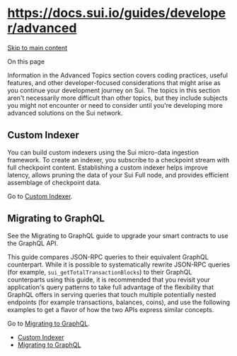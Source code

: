 # https://docs.sui.io/guides/developer/advanced

[Skip to main content](https://docs.sui.io/guides/developer/advanced#__docusaurus_skipToContent_fallback)

On this page

Information in the Advanced Topics section covers coding practices, useful features, and other developer-focused considerations that might arise as you continue your development journey on Sui. The topics in this section aren't necessarily more difficult than other topics, but they include subjects you might not encounter or need to consider until you're developing more advanced solutions on the Sui network.

## Custom Indexer [​](https://docs.sui.io/guides/developer/advanced\#custom-indexer "Direct link to Custom Indexer")

You can build custom indexers using the Sui micro-data ingestion framework. To create an indexer, you subscribe to a checkpoint stream with full checkpoint content. Establishing a custom indexer helps improve latency, allows pruning the data of your Sui Full node, and provides efficient assemblage of checkpoint data.

Go to [Custom Indexer](https://docs.sui.io/guides/developer/advanced/custom-indexer).

## Migrating to GraphQL [​](https://docs.sui.io/guides/developer/advanced\#migrating-to-graphql "Direct link to Migrating to GraphQL")

See the Migrating to GraphQL guide to upgrade your smart contracts to use the GraphQL API.

This guide compares JSON-RPC queries to their equivalent GraphQL counterpart. While it is possible to systematically rewrite JSON-RPC queries (for example, `sui_getTotalTransactionBlocks`) to their GraphQL counterparts using this guide, it is recommended that you revisit your application's query patterns to take full advantage of the flexibility that GraphQL offers in serving queries that touch multiple potentially nested endpoints (for example transactions, balances, coins), and use the following examples to get a flavor of how the two APIs express similar concepts.

Go to [Migrating to GraphQL](https://docs.sui.io/guides/developer/advanced/graphql-migration).

- [Custom Indexer](https://docs.sui.io/guides/developer/advanced#custom-indexer)
- [Migrating to GraphQL](https://docs.sui.io/guides/developer/advanced#migrating-to-graphql)